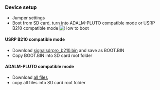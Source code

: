 ### Device setup
- Jumper settings
- Boot from SD card, turn into ADALM-PLUTO compatible mode or USRP B210 compatible mode
![How to boot](https://github.com/signalens/signalsdrpro/blob/main/img/transform/boot_ins.png?raw=true)

#### USRP B210 compatible mode
- Download [signalsdrpro_b210.bin](https://github.com/signalens/signalsdrpro/tree/main/bin/b210) and save as BOOT.BIN
-  Copy BOOT.BIN into SD card root folder

#### ADALM-PLUTO compatible mode

- Download [all files](https://github.com/signalens/signalsdrpro/tree/main/bin/adalm-pluto/)
- copy all files into SD card root folder
